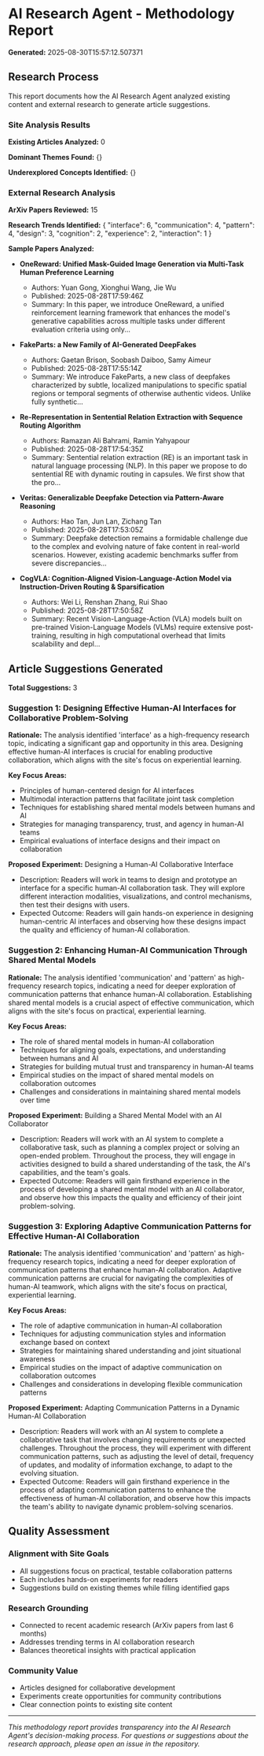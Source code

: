 # AI Research Agent - Methodology Report

**Generated:** 2025-08-30T15:57:12.507371

## Research Process

This report documents how the AI Research Agent analyzed existing content and external research to generate article suggestions.

### Site Analysis Results


**Existing Articles Analyzed:** 0

**Dominant Themes Found:**
{}

**Underexplored Concepts Identified:**
{}


### External Research Analysis

**ArXiv Papers Reviewed:** 15

**Research Trends Identified:**
{
  "interface": 6,
  "communication": 4,
  "pattern": 4,
  "design": 3,
  "cognition": 2,
  "experience": 2,
  "interaction": 1
}

**Sample Papers Analyzed:**

- **OneReward: Unified Mask-Guided Image Generation via Multi-Task Human
  Preference Learning**
  - Authors: Yuan Gong, Xionghui Wang, Jie Wu
  - Published: 2025-08-28T17:59:46Z
  - Summary: In this paper, we introduce OneReward, a unified reinforcement learning framework that enhances the model's generative capabilities across multiple tasks under different evaluation criteria using only...

- **FakeParts: a New Family of AI-Generated DeepFakes**
  - Authors: Gaetan Brison, Soobash Daiboo, Samy Aimeur
  - Published: 2025-08-28T17:55:14Z
  - Summary: We introduce FakeParts, a new class of deepfakes characterized by subtle, localized manipulations to specific spatial regions or temporal segments of otherwise authentic videos. Unlike fully synthetic...

- **Re-Representation in Sentential Relation Extraction with Sequence
  Routing Algorithm**
  - Authors: Ramazan Ali Bahrami, Ramin Yahyapour
  - Published: 2025-08-28T17:54:35Z
  - Summary: Sentential relation extraction (RE) is an important task in natural language processing (NLP). In this paper we propose to do sentential RE with dynamic routing in capsules. We first show that the pro...

- **Veritas: Generalizable Deepfake Detection via Pattern-Aware Reasoning**
  - Authors: Hao Tan, Jun Lan, Zichang Tan
  - Published: 2025-08-28T17:53:05Z
  - Summary: Deepfake detection remains a formidable challenge due to the complex and evolving nature of fake content in real-world scenarios. However, existing academic benchmarks suffer from severe discrepancies...

- **CogVLA: Cognition-Aligned Vision-Language-Action Model via
  Instruction-Driven Routing & Sparsification**
  - Authors: Wei Li, Renshan Zhang, Rui Shao
  - Published: 2025-08-28T17:50:58Z
  - Summary: Recent Vision-Language-Action (VLA) models built on pre-trained Vision-Language Models (VLMs) require extensive post-training, resulting in high computational overhead that limits scalability and depl...


## Article Suggestions Generated

**Total Suggestions:** 3


### Suggestion 1: Designing Effective Human-AI Interfaces for Collaborative Problem-Solving

**Rationale:** The analysis identified 'interface' as a high-frequency research topic, indicating a significant gap and opportunity in this area. Designing effective human-AI interfaces is crucial for enabling productive collaboration, which aligns with the site's focus on experiential learning.

**Key Focus Areas:**
- Principles of human-centered design for AI interfaces
- Multimodal interaction patterns that facilitate joint task completion
- Techniques for establishing shared mental models between humans and AI
- Strategies for managing transparency, trust, and agency in human-AI teams
- Empirical evaluations of interface designs and their impact on collaboration

**Proposed Experiment:** Designing a Human-AI Collaborative Interface
- Description: Readers will work in teams to design and prototype an interface for a specific human-AI collaboration task. They will explore different interaction modalities, visualizations, and control mechanisms, then test their designs with users.
- Expected Outcome: Readers will gain hands-on experience in designing human-centric AI interfaces and observing how these designs impact the quality and efficiency of human-AI collaboration.


### Suggestion 2: Enhancing Human-AI Communication Through Shared Mental Models

**Rationale:** The analysis identified 'communication' and 'pattern' as high-frequency research topics, indicating a need for deeper exploration of communication patterns that enhance human-AI collaboration. Establishing shared mental models is a crucial aspect of effective communication, which aligns with the site's focus on practical, experiential learning.

**Key Focus Areas:**
- The role of shared mental models in human-AI collaboration
- Techniques for aligning goals, expectations, and understanding between humans and AI
- Strategies for building mutual trust and transparency in human-AI teams
- Empirical studies on the impact of shared mental models on collaboration outcomes
- Challenges and considerations in maintaining shared mental models over time

**Proposed Experiment:** Building a Shared Mental Model with an AI Collaborator
- Description: Readers will work with an AI system to complete a collaborative task, such as planning a complex project or solving an open-ended problem. Throughout the process, they will engage in activities designed to build a shared understanding of the task, the AI's capabilities, and the team's goals.
- Expected Outcome: Readers will gain firsthand experience in the process of developing a shared mental model with an AI collaborator, and observe how this impacts the quality and efficiency of their joint problem-solving.


### Suggestion 3: Exploring Adaptive Communication Patterns for Effective Human-AI Collaboration

**Rationale:** The analysis identified 'communication' and 'pattern' as high-frequency research topics, indicating a need for deeper exploration of communication patterns that enhance human-AI collaboration. Adaptive communication patterns are crucial for navigating the complexities of human-AI teamwork, which aligns with the site's focus on practical, experiential learning.

**Key Focus Areas:**
- The role of adaptive communication in human-AI collaboration
- Techniques for adjusting communication styles and information exchange based on context
- Strategies for maintaining shared understanding and joint situational awareness
- Empirical studies on the impact of adaptive communication on collaboration outcomes
- Challenges and considerations in developing flexible communication patterns

**Proposed Experiment:** Adapting Communication Patterns in a Dynamic Human-AI Collaboration
- Description: Readers will work with an AI system to complete a collaborative task that involves changing requirements or unexpected challenges. Throughout the process, they will experiment with different communication patterns, such as adjusting the level of detail, frequency of updates, and modality of information exchange, to adapt to the evolving situation.
- Expected Outcome: Readers will gain firsthand experience in the process of adapting communication patterns to enhance the effectiveness of human-AI collaboration, and observe how this impacts the team's ability to navigate dynamic problem-solving scenarios.


## Quality Assessment

### Alignment with Site Goals
- All suggestions focus on practical, testable collaboration patterns
- Each includes hands-on experiments for readers
- Suggestions build on existing themes while filling identified gaps

### Research Grounding  
- Connected to recent academic research (ArXiv papers from last 6 months)
- Addresses trending terms in AI collaboration research
- Balances theoretical insights with practical application

### Community Value
- Articles designed for collaborative development
- Experiments create opportunities for community contributions
- Clear connection points to existing site content

---

*This methodology report provides transparency into the AI Research Agent's decision-making process. For questions or suggestions about the research approach, please open an issue in the repository.*
